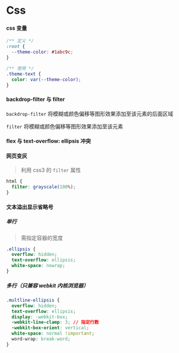 # Css

#### css 变量

```css
/** 定义 */
:root {
  --theme-color: #1abc9c;
}

/** 使用 */
.theme-text {
  color: var(--theme-color);
}
```

#### backdrop-filter 与 filter

`backdrop-filter` 将模糊或颜色偏移等图形效果添加至该元素的后面区域

`filter` 将模糊或颜色偏移等图形效果添加至该元素

#### flex 与 text-overflow: ellipsis 冲突

#### 网页变灰

> 利用 css3 的 `filter` 属性

```css
html {
  filter: grayscale(100%);
}
```

#### 文本溢出显示省略号

##### 单行

> 需指定容器的宽度

```css
.ellipsis {
  overflow: hidden;
  text-overflow: ellipsis;
  white-space: nowrap;
}
```

##### 多行（只兼容 webkit 内核浏览器）

```css
.multline-ellipsis {
  overflow: hidden;
  text-overflow: ellipsis;
  display: -webkit-box;
  -webkit-line-clamp: 3; // 指定行数
  -webkit-box-orient: vertical;
  white-space: normal !important;
  word-wrap: break-word;
}
```


